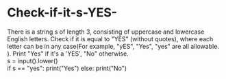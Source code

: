 # Check-if-it-s-YES-
There is a string s of length 3, consisting of uppercase and lowercase English letters. Check if it is equal to "YES" (without quotes), where each letter can be in any case(For example, "yES", "Yes", "yes" are all allowable. ). Print "Yes" if it's a 'YES', "No" otherwise.    
s = input().lower()  
if s == "yes":
    print("Yes")
else:
    print("No")
